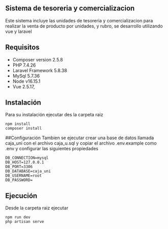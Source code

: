 
## Sistema de tesoreria y comercializacion

Este sistema incluye las unidades de tesoreria y comercializacion para realizar la venta de producto por unidades, y rubro, se desarrollo utilizando vue y laravel

## Requisitos
- Composer version 2.5.8
- PHP 7.4.26
- Laravel Framework 5.8.38
- MySql 5.7.36
- Node v16.15.1
- Vue 2.5.17,

## Instalación
Para su instalación ejecutar des la carpeta raiz
```console
npm install
composer install
```
##Configuración
Tambien se ejecutar crear una base de datos llamada caja_uni con el archivo caja_u.sql
y copiar el archivo .env.example como .env y configurar las siguientes propiedades
```properties
DB_CONNECTION=mysql
DB_HOST=127.0.0.1
DB_PORT=3306
DB_DATABASE=caja_uni
DB_USERNAME=root
DB_PASSWORD=
```
## Ejecución
Desde la carpeta raiz ejecutar
```console
npm run dev
php artisan serve
```



